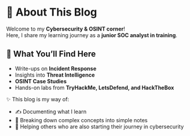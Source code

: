 # 🔐 About This Blog  

Welcome to my **Cybersecurity & OSINT corner**!  
Here, I share my learning journey as a **junior SOC analyst in training**.  

## 📌 What You’ll Find Here  
- Write-ups on **Incident Response**  
- Insights into **Threat Intelligence**  
- **OSINT Case Studies**  
- Hands-on labs from **TryHackMe, LetsDefend, and HackTheBox**  

✨ This blog is my way of:  
- ✍️ Documenting what I learn  
- 🔎 Breaking down complex concepts into simple notes  
- 🤝 Helping others who are also starting their journey in cybersecurity  
